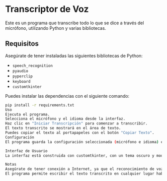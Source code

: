 # Transcriptor de Voz

Este es un programa que transcribe todo lo que se dice a través del micrófono, utilizando Python y varias bibliotecas.

## Requisitos

Asegúrate de tener instaladas las siguientes bibliotecas de Python:

- `speech_recognition`
- `pyaudio`
- `pyperclip`
- `keyboard`
- `customtkinter`

Puedes instalar las dependencias con el siguiente comando:

```bash
pip install -r requirements.txt
Uso
Ejecuta el programa.
Selecciona el micrófono y el idioma desde la interfaz.
Haz clic en "Iniciar Transcripción" para comenzar a transcribir.
El texto transcrito se mostrará en el área de texto.
Puedes copiar el texto al portapapeles con el botón "Copiar Texto".
Configuración
El programa guarda la configuración seleccionada (micrófono e idioma) en un archivo config.json.2

Interfaz de Usuario
La interfaz está construida con customtkinter, con un tema oscuro y moderno.

Notas
Asegúrate de tener conexión a Internet, ya que el reconocimiento de voz utiliza la API de Google.
El programa permite escribir el texto transcrito en cualquier lugar habilitando la opción correspondiente.
```

